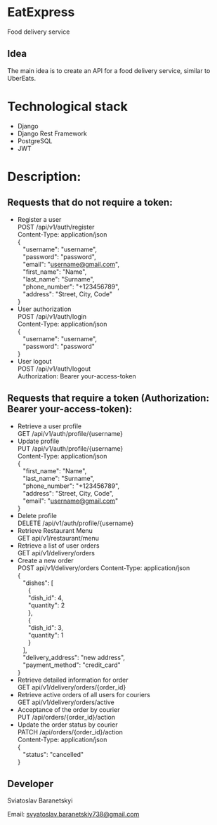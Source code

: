 # EatExpress
Food delivery service
## Idea
The main idea is to create an API for a food delivery service, similar to UberEats.
# Technological stack
- Django
- Django Rest Framework
- PostgreSQL
- JWT
# Description:
## Requests that do not require a token:
- Register a user<br>
POST /api/v1/auth/register<br>
Content-Type: application/json<br>
{<br>
&nbsp;&nbsp;&nbsp;"username": "username",<br>
&nbsp;&nbsp;&nbsp;"password": "password",<br>
&nbsp;&nbsp;&nbsp;"email": "username@gmail.com",<br>
&nbsp;&nbsp;&nbsp;"first_name": "Name",<br>
&nbsp;&nbsp;&nbsp;"last_name": "Surname",<br>
&nbsp;&nbsp;&nbsp;"phone_number": "+123456789",<br>
&nbsp;&nbsp;&nbsp;"address": "Street, City, Code"<br>
}
- User authorization<br>
POST /api/v1/auth/login<br>
Content-Type: application/json<br>
{<br>
&nbsp;&nbsp;&nbsp;"username": "username",<br>
&nbsp;&nbsp;&nbsp;"password": "password"<br>
}
- User logout<br>
POST /api/v1/auth/logout<br>
Authorization: Bearer your-access-token
## Requests that require a token (Authorization: Bearer your-access-token):
- Retrieve a user profile<br>
GET /api/v1/auth/profile/{username}
- Update profile<br>
PUT /api/v1/auth/profile/{username}<br>
Content-Type: application/json<br>
{<br>
&nbsp;&nbsp;&nbsp;"first_name": "Name",<br>
&nbsp;&nbsp;&nbsp;"last_name": "Surname",<br>
&nbsp;&nbsp;&nbsp;"phone_number": "+123456789",<br>
&nbsp;&nbsp;&nbsp;"address": "Street, City, Code",<br>
&nbsp;&nbsp;&nbsp;"email": "username@gmail.com"<br>
}
- Delete profile<br>
DELETE /api/v1/auth/profile/{username}
- Retrieve Restaurant Menu<br>
GET api/v1/restaurant/menu
- Retrieve a list of user orders<br>
GET api/v1/delivery/orders
- Create a new order<br>
POST api/v1/delivery/orders
Content-Type: application/json<br>
{<br>
&nbsp;&nbsp;&nbsp;"dishes": [<br>
&nbsp;&nbsp;&nbsp;&nbsp;&nbsp;&nbsp;{<br>
&nbsp;&nbsp;&nbsp;&nbsp;&nbsp;&nbsp;"dish_id": 4,<br>
&nbsp;&nbsp;&nbsp;&nbsp;&nbsp;&nbsp;"quantity": 2<br>
&nbsp;&nbsp;&nbsp;&nbsp;&nbsp;&nbsp;},<br>
&nbsp;&nbsp;&nbsp;&nbsp;&nbsp;&nbsp;{<br>
&nbsp;&nbsp;&nbsp;&nbsp;&nbsp;&nbsp;"dish_id": 3,<br>
&nbsp;&nbsp;&nbsp;&nbsp;&nbsp;&nbsp;"quantity": 1<br>
&nbsp;&nbsp;&nbsp;&nbsp;&nbsp;&nbsp;}<br>
&nbsp;&nbsp;&nbsp;],<br>
&nbsp;&nbsp;&nbsp;"delivery_address": "new address",<br>
&nbsp;&nbsp;&nbsp;"payment_method": "credit_card"<br>
}<br>
- Retrieve detailed information for order<br>
GET api/v1/delivery/orders/{order_id}
- Retrieve active orders of all users for couriers<br>
GET api/v1/delivery/orders/active<br>
- Acceptance of the order by courier<br>
PUT /api/orders/{order_id}/action<br>
- Update the order status by courier<br>
PATCH /api/orders/{order_id}/action<br>
Content-Type: application/json<br>
{<br>
&nbsp;&nbsp;&nbsp;"status": "cancelled"<br>
}<br>
## Developer
Sviatoslav Baranetskyi

Email: svyatoslav.baranetskiy738@gmail.com
